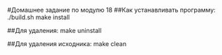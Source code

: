 #Домашнее задание по модулю 18
##Как устанавливать программу:
./build.sh
make install

##Для удаления:
make uninstall

##Для удаления исходника:
make clean
